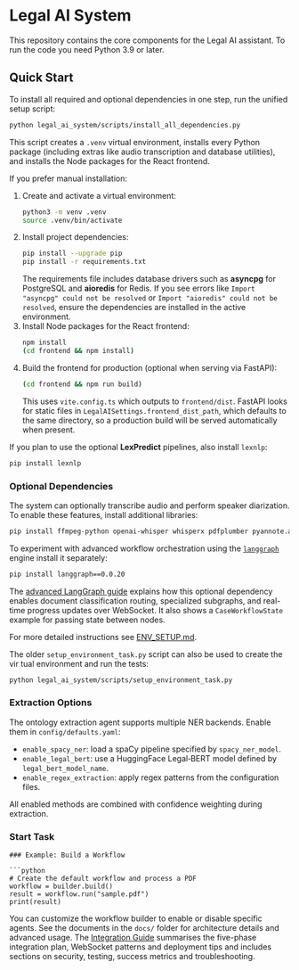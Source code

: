 # Legal AI System

This repository contains the core components for the Legal AI assistant. To run the code you need Python 3.9 or later.

## Quick Start

To install all required and optional dependencies in one step, run the unified setup script:

```bash
python legal_ai_system/scripts/install_all_dependencies.py
```

This script creates a `.venv` virtual environment, installs every Python package (including extras like audio transcription and database utilities), and installs the Node packages for the React frontend.

If you prefer manual installation:
1. Create and activate a virtual environment:
   ```bash
   python3 -m venv .venv
   source .venv/bin/activate
   ```
2. Install project dependencies:
   ```bash
   pip install --upgrade pip
   pip install -r requirements.txt
   ```
   The requirements file includes database drivers such as **asyncpg** for PostgreSQL and **aioredis** for Redis. If you see errors like `Import "asyncpg" could not be resolved` or `Import "aioredis" could not be resolved`, ensure the dependencies are installed in the active environment.
3. Install Node packages for the React frontend:
   ```bash
   npm install
   (cd frontend && npm install)
   ```
4. Build the frontend for production (optional when serving via FastAPI):
   ```bash
   (cd frontend && npm run build)
   ```
   This uses `vite.config.ts` which outputs to `frontend/dist`. FastAPI looks for
   static files in `LegalAISettings.frontend_dist_path`, which defaults to the same directory,
   so a production build will be served automatically when present.

If you plan to use the optional **LexPredict** pipelines, also install `lexnlp`:
```bash
pip install lexnlp
```

### Optional Dependencies

The system can optionally transcribe audio and perform speaker diarization. To
enable these features, install additional libraries:

```bash
pip install ffmpeg-python openai-whisper whisperx pdfplumber pyannote.audio
```

To experiment with advanced workflow orchestration using the
[`langgraph`](https://pypi.org/project/langgraph/) engine install it
separately:

```bash
pip install langgraph==0.0.20
```

The [advanced LangGraph guide](docs/advanced_langgraph.md) explains how this
optional dependency enables document classification routing, specialized
subgraphs, and real-time progress updates over WebSocket. It also shows a
`CaseWorkflowState` example for passing state between nodes.

For more detailed instructions see [ENV_SETUP.md](ENV_SETUP.md).

The older `setup_environment_task.py` script can also be used to create the vir
tual environment and run the tests:
```bash
python legal_ai_system/scripts/setup_environment_task.py
```

### Extraction Options

The ontology extraction agent supports multiple NER backends. Enable them in
`config/defaults.yaml`:

- `enable_spacy_ner`: load a spaCy pipeline specified by `spacy_ner_model`.
- `enable_legal_bert`: use a HuggingFace Legal‑BERT model defined by
  `legal_bert_model_name`.
- `enable_regex_extraction`: apply regex patterns from the configuration files.

All enabled methods are combined with confidence weighting during extraction.


### Start Task


```
### Example: Build a Workflow

```python
# Create the default workflow and process a PDF
workflow = builder.build()
result = workflow.run("sample.pdf")
print(result)
```

You can customize the workflow builder to enable or disable specific agents.
See the documents in the `docs/` folder for architecture details and advanced
usage. The [Integration Guide](docs/integration_plan.md) summarises the
five-phase integration plan, WebSocket patterns and deployment tips and
includes sections on security, testing, success metrics and troubleshooting.
